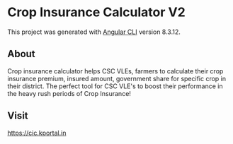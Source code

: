 # Crop Insurance Calculator V2

This project was generated with [Angular CLI](https://github.com/angular/angular-cli) version 8.3.12.

## About

Crop insurance calculator helps CSC VLEs, farmers to calculate their crop insurance premium, insured amount, government share for specific crop in their district. The perfect tool for CSC VLE's to boost their performance in the heavy rush periods of Crop Insurance!

## Visit

https://cic.kportal.in
